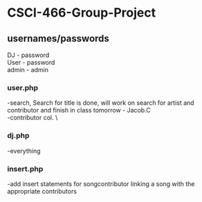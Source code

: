 # CSCI-466-Group-Project

## usernames/passwords
DJ - password \
User - password \
admin - admin 


### user.php
-search,    Search for title is done, will work on search for artist and contributor and finish in class tomorrow - Jacob.C \
-contributor col. \

### dj.php
-everything
### insert.php
-add insert statements for songcontributor linking a song with the appropriate contributors 
